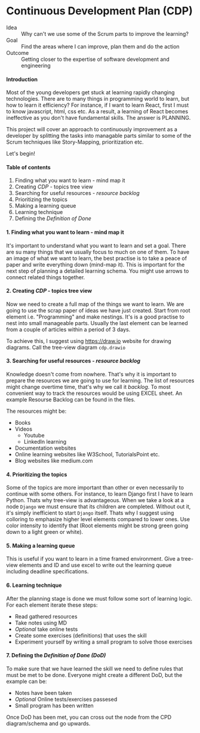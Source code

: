 # Continuous Development Plan (CDP)

<dl>
	<dt>Idea</dt>
	<dd>Why can't we use some of the Scrum parts to improve the learning?</dd>
	<dt>Goal</dt>
	<dd>Find the areas where I can improve, plan them and do the action</dd>
	<dt>Outcome</dt>
	<dd>Getting closer to the expertise of software development and engineering</dd>
</dl>

#### Introduction
Most of the young developers get stuck at learning rapidly changing technologies. There are to many things in programming world to learn, but how to learn it efficiency? For instance, if I want to learn React, first I must to know javascript, html, css etc. As a result, a learning of React becomes ineffective as you don't have fundamental skills. The answer is PLANNING.

This project will cover an approach to continuously improvement as a developer by splitting the tasks into managable parts similar to some of the Scrum techniques like Story-Mapping, prioritization etc.

Let's begin!

#### Table of contents
1. Finding what you want to learn - mind map it
1. Creating *CDP* - topics tree view
1. Searching for useful resources - *resource backlog*
1. Prioritizing the topics
1. Making a learning queue
1. Learning technique
1. Defining the *Definition of Done*

#### 1. Finding what you want to learn - mind map it
It's important to understand what you want to learn and set a goal. There are su many things that we usually focus to much on one of them. To have an image of what we want to learn, the best practise is to take a peace of paper and write everything down (mind-map it). This is important for the next step of planning a detailed learning schema. You might use arrows to connect related things together.

#### 2. Creating *CDP* - topics tree view
Now we need to create a full map of the things we want to learn. We are going to use the scrap paper of ideas we have just created. Start from root element i.e. "Programming" and make nestings. It's is a good practise to nest into small manageable parts. Usually the last element can be learned from a couple of articles within a period of 3 days.

To achieve this, I suggest using https://draw.io website for drawing diagrams. Call the tree-view diagram `cdp.drawio`

#### 3. Searching for useful resources - *resource backlog*
Knowledge doesn't come from nowhere. That's why it is important to prepare the resources we are going to use for learning. The list of resources might change overtime time, that's why we call it *backlog*. To most convenient way to track the resources would be using EXCEL sheet. An example Resourse Backlog can be found in the files. 

The resources might be:
- Books
- Videos
	- Youtube
	- LinkedIn learning
- Documentation websites
- Online learning websites like W3School, TutorialsPoint etc.
- Blog websites like medium.com

#### 4. Prioritizing the topics
Some of the topics are more important than other or even necessarily to continue with some others. For instance, to learn Django first I have to learn Python. Thats why tree-view is advantageous. When we take a look at a node `Django` we must ensure that its children are completed. Without out it, it's simply inefficient to start `Django` itself. Thats why I suggest using colloring to emphasize higher level elements compared to lower ones. Use color intensity to identify that (Root elements might be strong green going down to a light green or white).

#### 5. Making a learning queue
This is useful if you want to learn in a time framed environment. Give a tree-view elements and ID and use excel to write out the learning queue including deadline specifications.

#### 6. Learning technique
After the planning stage is done we must follow some sort of learning logic. For each element iterate these steps:
- Read gathered resources
- Take notes using MD
- *Optional* take online tests
- Create some exercises (definitions) that uses the skill
- Experiment yourself by writing a small program to solve those exercises

#### 7. Defining the *Definition of Done (DoD)*
To make sure that we have learned the skill we need to define rules that must be met to be done. Everyone might create a different DoD, but the example can be:
- Notes have been taken
- *Optional* Online tests/exercises passesed
- Small program has been written

Once DoD has been met, you can cross out the node from the CPD diagram/schema and go upwards.